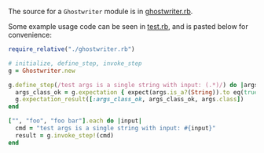 The source for a `Ghostwriter` module is in [ghostwriter.rb](./ghostwriter.rb).

Some example usage code can be seen in [test.rb](./test.rb), and is pasted below for convenience:


```ruby
require_relative("./ghostwriter.rb")

# initialize, define_step, invoke_step
g = Ghostwriter.new

g.define_step(/test args is a single string with input: (.*)/) do |args|
  args_class_ok = g.expectation { expect(args.is_a?(String)).to eq(true) }
  g.expectation_result([:args_class_ok, args_class_ok, args.class])
end

["", "foo", "foo bar"].each do |input|
  cmd = "test args is a single string with input: #{input}"
  result = g.invoke_step!(cmd)
end
```
